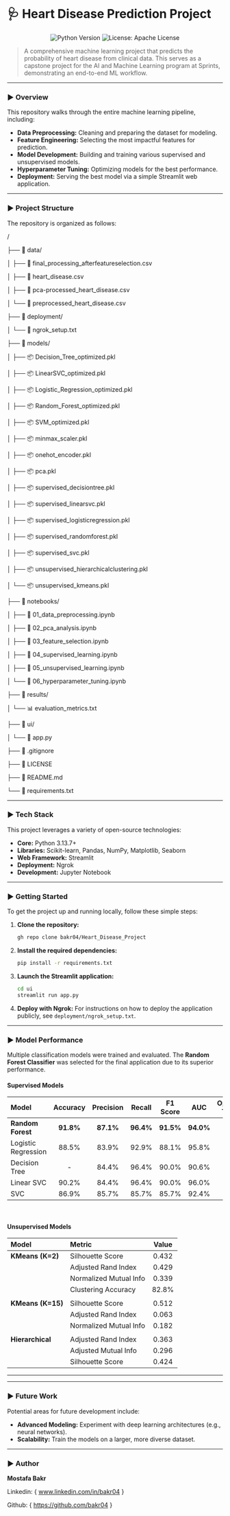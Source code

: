 # 🩺 Heart Disease Prediction Project

<p align="center">
  <img src="https://img.shields.io/badge/Python-3.13.7%2B-blue?style=for-the-badge&logo=python" alt="Python Version">
  <img src="https://img.shields.io/badge/License-Apache 2.0-yellow?style=for-the-badge" alt="License: Apache License">
</p>

> A comprehensive machine learning project that predicts the probability of heart disease from clinical data. This serves as a capstone project for the AI and Machine Learning program at Sprints, demonstrating an end-to-end ML workflow.

---

### ► Overview

This repository walks through the entire machine learning pipeline, including:

* **Data Preprocessing:** Cleaning and preparing the dataset for modeling.
* **Feature Engineering:** Selecting the most impactful features for prediction.
* **Model Development:** Building and training various supervised and unsupervised models.
* **Hyperparameter Tuning:** Optimizing models for the best performance.
* **Deployment:** Serving the best model via a simple Streamlit web application.

---

### ► Project Structure

The repository is organized as follows:

/ 

├── 📂 data/ 

│   ├── 📄 final_processing_afterfeatureselection.csv 

│   ├── 📄 heart_disease.csv 

│   ├── 📄 pca-processed_heart_disease.csv 

│   └── 📄 preprocessed_heart_disease.csv 

├── 📂 deployment/ 

│   └── 📄 ngrok_setup.txt 

├── 📂 models/ 

│   ├── 📦 Decision_Tree_optimized.pkl

│   ├── 📦 LinearSVC_optimized.pkl 

│   ├── 📦 Logistic_Regression_optimized.pkl 

│   ├── 📦 Random_Forest_optimized.pkl 

│   ├── 📦 SVM_optimized.pkl 

│   ├── 📦 minmax_scaler.pkl 

│   ├── 📦 onehot_encoder.pkl 

│   ├── 📦 pca.pkl

│   ├── 📦 supervised_decisiontree.pkl

│   ├── 📦 supervised_linearsvc.pkl

│   ├── 📦 supervised_logisticregression.pkl

│   ├── 📦 supervised_randomforest.pkl

│   ├── 📦 supervised_svc.pkl

│   ├── 📦 unsupervised_hierarchicalclustering.pkl

│   └── 📦 unsupervised_kmeans.pkl

├── 📂 notebooks/

│   ├── 📜 01_data_preprocessing.ipynb

│   ├── 📜 02_pca_analysis.ipynb

│   ├── 📜 03_feature_selection.ipynb

│   ├── 📜 04_supervised_learning.ipynb

│   ├── 📜 05_unsupervised_learning.ipynb

│   └── 📜 06_hyperparameter_tuning.ipynb

├── 📂 results/

│   └── 📊 evaluation_metrics.txt

├── 📂 ui/

│   └── 🚀 app.py

├── 📄 .gitignore

├── 📄 LICENSE

├── 📄 README.md

└── 📄 requirements.txt

---

### ► Tech Stack

This project leverages a variety of open-source technologies:

* **Core:** Python 3.13.7+
* **Libraries:** Scikit-learn, Pandas, NumPy, Matplotlib, Seaborn
* **Web Framework:** Streamlit
* **Deployment:** Ngrok
* **Development:** Jupyter Notebook

---

### ► Getting Started

To get the project up and running locally, follow these simple steps:

1.  **Clone the repository:**
    ```sh
    gh repo clone bakr04/Heart_Disease_Project
    ```

2.  **Install the required dependencies:**
    ```sh
    pip install -r requirements.txt
    ```

3.  **Launch the Streamlit application:**
    ```sh
    cd ui
    streamlit run app.py
    ```

4.  **Deploy with Ngrok:**
    For instructions on how to deploy the application publicly, see `deployment/ngrok_setup.txt`.

---

### ► Model Performance

Multiple classification models were trained and evaluated. The **Random Forest Classifier** was selected for the final application due to its superior performance.

#### Supervised Models

| Model                 | Accuracy | Precision | Recall  | F1 Score | AUC     | Optimized Test F1 |
| :-------------------- | :------: | :-------: | :-----: | :------: | :-----: | :---------------: |
| **Random Forest** | **91.8%**| **87.1%** | **96.4%** | **91.5%**| **94.0%** | **93.5%** |
| Logistic Regression   | 88.5%    | 83.9%     | 92.9%   | 88.1%    | 95.8%   | 90.2%             |
| Decision Tree         | -        | 84.4%     | 96.4%   | 90.0%    | 90.6%   | 85.3%             |
| Linear SVC            | 90.2%    | 84.4%     | 96.4%   | 90.0%    | 96.0%   | 88.5%             |
| SVC                   | 86.9%    | 85.7%     | 85.7%   | 85.7%    | 92.4%   | 83.6%             |

<br>

#### Unsupervised Models

| Model            | Metric                 | Value   |
| :--------------- | :--------------------- | :-----: |
| **KMeans (K=2)** | Silhouette Score       | 0.432   |
|                  | Adjusted Rand Index    | 0.429   |
|                  | Normalized Mutual Info | 0.339   |
|                  | Clustering Accuracy    | 82.8%   |
|                                                     |
| **KMeans (K=15)** | Silhouette Score      | 0.512   |
|                  | Adjusted Rand Index    | 0.063   |
|                  | Normalized Mutual Info | 0.182   |
|                                                     |
| **Hierarchical** | Adjusted Rand Index    | 0.363   |
|                  | Adjusted Mutual Info   | 0.296   |
|                  | Silhouette Score       | 0.424   |

---

---

### ► Future Work

Potential areas for future development include:

* **Advanced Modeling:** Experiment with deep learning architectures (e.g., neural networks).
* **Scalability:** Train the models on a larger, more diverse dataset.

---

### ► Author

**Mostafa Bakr**

Linkedin: { www.linkedin.com/in/bakr04 }

Github: { https://github.com/bakr04 }
